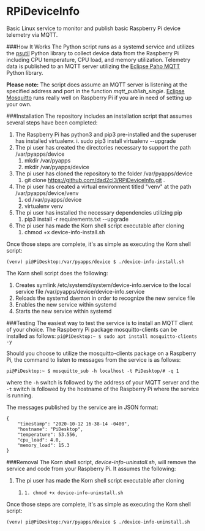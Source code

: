 # RPiDeviceInfo
Basic Linux service to monitor and publish basic Raspberry Pi device telemetry via MQTT.

###How It Works
The Python script runs as a systemd service and utilizes the [psutil](https://psutil.readthedocs.io/en/latest/) Python library to collect device data from the Raspberry Pi including CPU temperature, CPU load, and memory utilization. Telemetry data is published to an MQTT server utilizing the [Eclipse Paho MQTT](http://www.eclipse.org/paho/) Python library.

**Please note:** The script does assume an MQTT server is listening at the specified address and port in the function *mqtt_publish_single*. [Eclipse Mosquitto](https://mosquitto.org/) runs really well on Raspberry Pi if you are in need of setting up your own.

###Installation
The repository includes an installation script that assumes several steps have been completed:

1. The Raspberry Pi has python3 and pip3 pre-installed and the superuser has installed virtualenv.
    i. sudo pip3 install virtualenv --upgrade
2. The pi user has created the directories necessary to support the path /var/pyapps/device
    1. mkdir /var/pyapps
    2. mkdir /var/pyapps/device 
3. The pi user has cloned the repository to the folder /var/pyapps/device
    1. git clone https://github.com/dad2cl3/RPiDeviceInfo.git .
4. The pi user has created a virtual environment titled "venv" at the path /var/pyapps/device/venv
    1. cd /var/pyapps/device
    2. virtualenv venv
5. The pi user has installed the necessary dependencies utilizing pip
    1. pip3 install -r requirements.txt --upgrade
6. The pi user has made the Korn shell script executable after cloning
    1. chmod +x device-info-install.sh

Once those steps are complete, it's as simple as executing the Korn shell script:

`(venv) pi@PiDesktop:/var/pyapps/device $ ./device-info-install.sh`

The Korn shell script does the following:
1. Creates symlink /etc/systemd/system/device-info.service to the local service file /var/pyapps/device/device-info.service
2. Reloads the systemd daemon in order to recognize the new service file
3. Enables the new service within systemd
4. Starts the new service within systemd

###Testing
The easiest way to test the service is to install an MQTT client of your choice. The Raspberry Pi package mosquitto-clients can be installed as follows:
`pi@PiDesktop:~ $ sudo apt install mosquitto-clients -y`

Should you choose to utilize the mosquitto-clients package on a Raspberry Pi, the command to listen to messages from the service is as follows:

`pi@PiDesktop:~ $ mosquitto_sub -h localhost -t PiDesktop/# -q 1`

where the `-h` switch is followed by the address of your MQTT server and the `-t` switch is followed by the hostname of the Raspberry Pi where the service is running.

The messages published by the service are in JSON format:
```
{
    "timestamp": "2020-10-12 16-38-14 -0400",
    "hostname": "PiDesktop",
    "temperature": 53.556,
    "cpu_load": 4.0,
    "memory_load": 15.3
}
```

###Removal
The Korn shell script, *device-info-uninstall.sh*, will remove the service and code from your Raspberry Pi. It assumes the following:
1. The pi user has made the Korn shell script executable after cloning
    1.     1. chmod +x device-info-uninstall.sh

Once those steps are complete, it's as simple as executing the Korn shell script:

`(venv) pi@PiDesktop:/var/pyapps/device $ ./device-info-uninstall.sh`